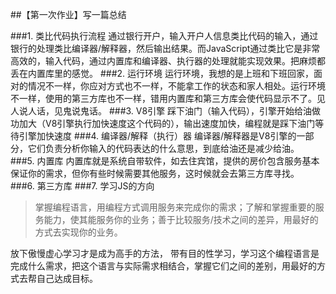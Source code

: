 ##【第一次作业】写一篇总结

###1. 类比代码执行流程
  通过银行开户，输入开户人信息类比代码的输入，通过银行的处理类比编译器/解释器，然后输出结果。而JavaScript通过类比它是非常高效的，输入代码，通过内置库和编译器、执行器的处理就能实现效果。把麻烦都丢在内置库里的感觉。
###2. 运行环境
运行环境，我想的是上班和下班回家，面对的情况不一样，你应对方式也不一样，不能拿工作的状态和家人相处。运行环境不一样，使用的第三方库也不一样，错用内置库和第三方库会使代码显示不了。见人说人话，见鬼说鬼话。
###3. V8引擎
踩下油门（输入代码），引擎开始给油做功加大（V8引擎执行加快速度这个代码的），输出速度加快，编程就是踩下油门等待引擎加快速度
###4. 编译器/解释（执行）器
编译器/解释器是V8引擎的一部分，它们负责分析你输入的代码表达的什么意思，到底给油还是减少给油。
###5. 内置库
内置库就是系统自带软件，如去住宾馆，提供的房价包含服务基本保证你的需求，但你有些时候需要其他服务，这时候就会去第三方库寻找。
###6. 第三方库
###7. 学习JS的方向
>掌握编程语言，用编程方式调用服务来完成你的需求；了解和掌握重要的服务能力，使其能服务你的业务；善于比较服务/技术之间的差异，用最好的方式去实现你的业务。

放下傲慢虚心学习才是成为高手的方法， 带有目的性学习，学习这个编程语言是完成什么需求，把这个语言与实际需求相结合，掌握它们之间的差别，用最好的方式去帮自己达成目标。

